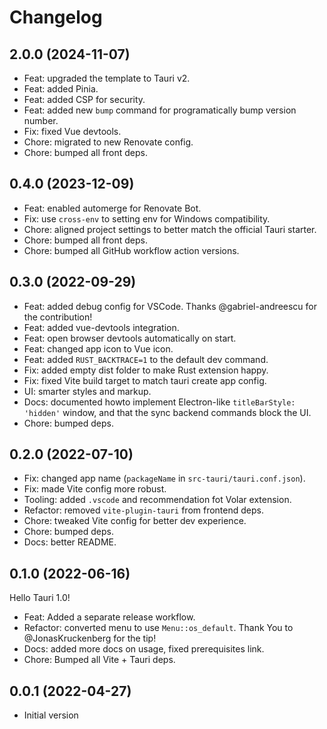 # Changelog

## 2.0.0 (2024-11-07)

- Feat: upgraded the template to Tauri v2.
- Feat: added Pinia.
- Feat: added CSP for security.
- Feat: added new `bump` command for programatically bump version number.
- Fix: fixed Vue devtools.
- Chore: migrated to new Renovate config.
- Chore: bumped all front deps.

## 0.4.0 (2023-12-09)

- Feat: enabled automerge for Renovate Bot.
- Fix: use `cross-env` to setting env for Windows compatibility.
- Chore: aligned project settings to better match the official Tauri starter.
- Chore: bumped all front deps.
- Chore: bumped all GitHub workflow action versions.

## 0.3.0 (2022-09-29)

- Feat: added debug config for VSCode. Thanks @gabriel-andreescu for the contribution!
- Feat: added vue-devtools integration.
- Feat: open browser devtools automatically on start.
- Feat: changed app icon to Vue icon.
- Feat: added `RUST_BACKTRACE=1` to the default dev command.
- Fix: added empty dist folder to make Rust extension happy.
- Fix: fixed Vite build target to match tauri create app config.
- UI: smarter styles and markup.
- Docs: documented howto implement Electron-like `titleBarStyle: 'hidden'` window, and that the sync backend commands block the UI.
- Chore: bumped deps.

## 0.2.0 (2022-07-10)

- Fix: changed app name (`packageName` in `src-tauri/tauri.conf.json`).
- Fix: made Vite config more robust.
- Tooling: added `.vscode` and recommendation fot Volar extension.
- Refactor: removed `vite-plugin-tauri` from frontend deps.
- Chore: tweaked Vite config for better dev experience.
- Chore: bumped deps.
- Docs: better README.

## 0.1.0 (2022-06-16)

Hello Tauri 1.0!

- Feat: Added a separate release workflow.
- Refactor: converted menu to use `Menu::os_default`. Thank You to @JonasKruckenberg for the tip!
- Docs: added more docs on usage, fixed prerequisites link.
- Chore: Bumped all Vite + Tauri deps.

## 0.0.1 (2022-04-27)

- Initial version
